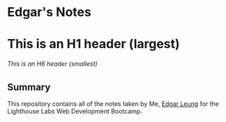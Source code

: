 # Edgar's Notes
# This is an H1 header (largest)
###### This is an H6 header (smallest)

## Summary 

This repository contains all of the notes taken by Me, [Edgar Leung](https://github.com/Eds-Dbug/lighthouse-web-notes)
 for the Lighthouse Labs Web Development Bootcamp.

